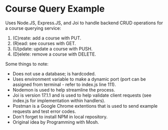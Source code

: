 # Course Query Example
Uses Node.JS, Express.JS, and Joi to handle backend CRUD operations for a course querying service:
1. (C)reate: add a course with PUT.
2. (R)ead: see courses with GET.
3. (U)pdate: update a course with PUSH.
4. (D)elete: remove a course with DELETE.

Some things to note:
- Does not use a database; is hardcoded.
- Uses environment variable to make a dynamic port (port can be assigned from terminal - refer to index.js line 111).
- Nodemon is used to help streamline the process. 
- Joi is version 17.1.1 and is used to help validate client requests (see index.js for implementation within handlers).
- Postman is a Google Chrome extentions that is used to send example requests and test error codes.
- Don't forget to install NPM in local repository.
- Original idea by Programming with Mosh.

